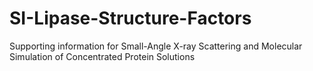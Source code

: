 # SI-Lipase-Structure-Factors
Supporting information for Small-Angle X-ray Scattering and Molecular Simulation of Concentrated Protein Solutions
